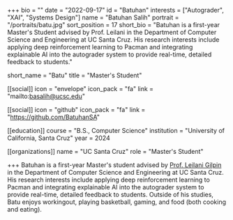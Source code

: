 +++
bio = ""
date = "2022-09-17"
id = "Batuhan"
interests = ["Autograder", "XAI", "Systems Design"]
name = "Batuhan Salih"
portrait = "/portraits/batu.jpg"
sort_position = 17
short_bio = "Batuhan is a first-year Master's Student advised by Prof. Leilani in the Department of Computer Science and Engineering at UC Santa Cruz. His research interests include applying deep reinforcement learning to Pacman and integrating explainable AI into the autograder system to provide real-time, detailed feedback to students."

short_name = "Batu"
title = "Master's Student"

[[social]]
    icon = "envelope"
    icon_pack = "fa"
    link = "mailto:basalih@ucsc.edu"

[[social]]
    icon = "github"
    icon_pack = "fa"
    link = "https://github.com/BatuhanSA"

[[education]]
    course = "B.S., Computer Science"
    institution = "University of California, Santa Cruz"
    year = 2024
    
[[organizations]]
    name = "UC Santa Cruz"
    role = "Master's Student"

+++
Batuhan is a first-year Master's student advised by [Prof. Leilani Gilpin](../leilani/) in the Department of Computer Science and Engineering at UC Santa Cruz. His research interests include applying deep reinforcement learning to Pacman and integrating explainable AI into the autograder system to provide real-time, detailed feedback to students. Outside of his studies, Batu enjoys workingout, playing basketball, gaming, and food (both cooking and eating). 